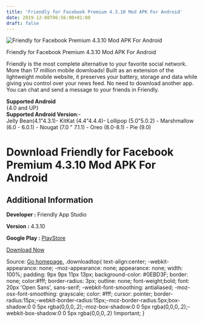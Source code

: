 ```yaml
---
title: 'Friendly for Facebook Premium 4.3.10 Mod APK For Android'
date: 2019-12-08T06:56:00+01:00
draft: false
---
```


![Friendly for Facebook Premium 4.3.10 Mod APK For Android](https://i2.wp.com/apkhome.net/wp-content/uploads/2019/11/Friendly-for-Facebook-Premium-4.3.10-Mod.png "Friendly for Facebook Premium 4.3.10 Mod APK For Android")

  

Friendly for Facebook Premium 4.3.10 Mod APK For Android

Friendly is the most complete alternative to your favorite social network. More than 17 million mobile downloads! Built as an extension of the lightweight mobile website, it preserves your battery, storage and data while giving you control over your news feed. No need to download another app. You can chat and send a message to your friends in Friendly.

**Supported Android**  
{4.0 and UP}  
**Supported Android Version**:-  
Jelly Bean(4.1"4.3.1)- KitKat (4.4"4.4.4)- Lollipop (5.0"5.0.2) - Marshmallow (6.0 - 6.0.1) - Nougat (7.0 " 7.1.1) - Oreo (8.0-8.1) - Pie (9.0)

Download Friendly for Facebook Premium 4.3.10 Mod APK For Android
=================================================================

Additional Information
----------------------

**Developer :** Friendly App Studio

**Version :** 4.3.10

**Google Play :** [PlayStore](https://play.google.com/store/apps/details?id=io.friendly)

  

[Download Now](https://store4app.co/post/friendly-for-facebook-premium-4-3-10-mod-apk-for-android_1574940636)

  
Source: [Go homepage.](https://store4app.co/post/friendly-for-facebook-premium-4-3-10-mod-apk-for-android_1574940636) .downloadtop{ text-align:center; -webkit-appearance: none; -moz-appearance: none; appearance: none; width: 100%; padding: 9px 9px 11px 13px; background-color: #0EBD3F; border: none; color:#fff; border-radius: 3px; outline: none; font-weight;bold; font: 20px 'Open Sans', sans-serif; -webkit-font-smoothing: antialiased; -moz-osx-font-smoothing: grayscale; color: #fff; cursor: pointer; border-radius:15px;-webkit-border-radius:15px;-moz-border-radius:5px;box-shadow:0 0 5px rgba(0,0,0,.2);-moz-box-shadow:0 0 5px rgba(0,0,0,.2);-webkit-box-shadow:0 0 5px rgba(0,0,0,.2) !important; }